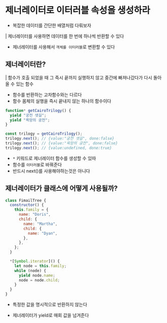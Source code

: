 # 제너레이터로 이터러블 속성을 생성하라

- 복잡한 데이터를 간단한 배열처럼 다뤄보자

| 제너레이터를 사용하면 데이터를 한 번에 하나씩 반환할 수 있다

- 제너레이터를 사용해서 `객체를 이터러블`로 변환할 수 있다

## 제너레이터란?

| 함수가 호출 되었을 때 그 즉시 끝까지 실행하지 않고 중간에 빠져나갔다가 다시 돌아올 수 있는 함수

- 함수를 반환하는 고차함수와는 다르다
- 함수 몸체의 실행을 즉시 끝내지 않는 하나의 함수이다

```js
function* getCairoTrilogy() {
  yield "궁전 샛길";
  yield "욕망의 궁전";
}

const trilogy = getCairoTrilogy();
trilogy.next(); // {value:"궁전 샛길", done:false}
trilogy.next(); // {value:"욕망의 궁전", done:false}
trilogy.next(); // {value:undefined, done:true}
```

- `*` 키워드로 제너레이터 함수를 생성할 수 있따
- 함수를 `이터러블`로 바꿔준다
- 반드시 next()를 사용해야하는것은 아니다

## 제너레이터가 클래스에 어떻게 사용될까?

```js
class FimailTree {
  constructor() {
    this.family = {
      name: "Doris",
      child: {
        name: "Martha",
        child: {
          name: "Dyan",
        },
      },
    };
  }

  *[Symbol.iterator]() {
    let node = this.family;
    while (node) {
      yield node.name;
      node = node.child;
    }
  }
}
```

- 특정한 값을 명시적으로 반환하지 않는다

- 제너레이터가 yield로 매회 값을 넘겨준다

